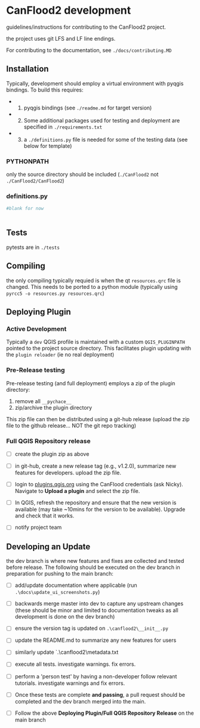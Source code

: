 # CanFlood2 development
guidelines/instructions for contributing to the CanFlood2 project.

the project uses git LFS and LF line endings.

For contributing to the documentation, see `./docs/contributing.MD`

## Installation
Typically, development should employ a virtual environment with pyqgis bindings.
To build this requires:
- 1) pyqgis bindings (see `./readme.md` for target version)
- 2) Some additional packages used for testing and deployment are specified in `./requirements.txt`
- 3) a `./definitions.py` file is needed for some of the testing data (see below for template)

### PYTHONPATH
only the source directory should be included (`./CanFlood2` not `./CanFlood2/CanFlood2`)


### definitions.py

```python
#blank for now
 
```

## Tests
pytests are in `./tests`

## Compiling
the only compiling typically requied is when the qt `resources.qrc` file is changed. 
This needs to be ported to a python module (typically using  `pyrcc5 -o resources.py resources.qrc`)



## Deploying Plugin

### Active Development
Typically a `dev` QGIS profile is maintained with a custom `QGIS_PLUGINPATH` pointed to the project source directory. 
This facilitates plugin updating with the `plugin reloader` (ie no real deployment) 

### Pre-Release testing
Pre-release testing (and full deployment) employs a zip of the plugin directory:
1) remove all `__pychace__`
2) zip/archive the plugin directory

This zip file can then be distributed using a git-hub release (upload the zip file to the github release... NOT the git repo tracking)


### Full QGIS Repository release
- [ ] create the plugin zip as above

- [ ] in git-hub, create a new release tag (e.g., v1.2.0), summarize new features for developers. upload the zip file. 

- [ ] login to [plugins.qgis.org](https://plugins.qgis.org/accounts/login/?next=/plugins/my) using the CanFlood credentials (ask Nicky). Navigate to **Upload a plugin** and select the zip file.

- [ ] In QGIS, refresh the repository and ensure that the new version is available (may take ~10mins for the version to be available). Upgrade and check that it works.

- [ ] notify project team

## Developing an Update

the dev branch is where new features and fixes are collected and tested before release. The following should be executed on the dev branch in preparation for pushing to the main branch:

- [ ] add/update documentation where applicable (run `.\docs\update_ui_screenshots.py`)

- [ ] backwards merge master into dev to capture any upstream changes (these should be minor and limited to documentation tweaks as all development is done on the dev branch)

- [ ] ensure the version tag is updated on `.\canflood2\__init__.py`

- [ ] update the README.md to summarize any new features for users

- [ ] similarly update `.\canflood2\metadata.txt

- [ ] execute all tests. investigate warnings. fix errors. 

- [ ] perform a 'person test' by having a non-developer follow relevant tutorials. investigate warnings and fix errors.

- [ ] Once these tests are complete **and passing**, a pull request should be completed and the dev branch merged into the main.

- [ ] Follow the above **Deploying Plugin/Full QGIS Repository Release** on the main branch 